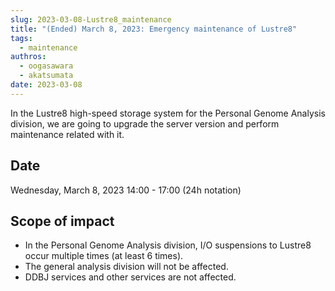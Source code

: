 ```yaml
---
slug: 2023-03-08-Lustre8_maintenance
title: "(Ended) March 8, 2023: Emergency maintenance of Lustre8"
tags:
  - maintenance
authros:
  - oogasawara
  - akatsumata
date: 2023-03-08
---
```


In the Lustre8 high-speed storage system for the Personal Genome Analysis division, we are going to upgrade the server version and perform maintenance related with it.


## Date

Wednesday, March 8, 2023 14:00 - 17:00 (24h notation)


## Scope of impact

- In the Personal Genome Analysis division, I/O suspensions to Lustre8 occur multiple times (at least 6 times).
- The general analysis division will not be affected.
- DDBJ services and other services are not affected.
